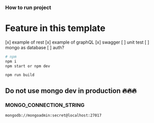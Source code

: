 
### How to run project


# Feature in this template
[x] example of rest
[x] example of graphQL
[x] swagger
[ ] unit test
[ ] mongo as database
[ ] auth?

```sh
# npm
npm i
npm start or npm dev


```

```sh
npm run build
```

## Do not use mongo dev in production 🔥🔥🔥

### MONGO_CONNECTION_STRING
```sh
mongodb://mongoadmin:secret@localhost:27017
```